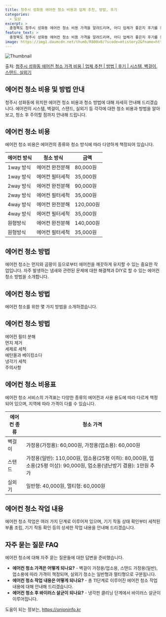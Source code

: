 ```yaml
---
title: 청주시 성화동 에어컨 청소 비용과 업체 추천, 방법, 후기
categories:
  - 일상
excerpt: >
  충청북도 청주시 성화동 에어컨 청소 비용 가격을 알려드리며, 어디 업체가 좋은지 후기를 통해 알아보겠습니다. 현재 글에서는 시스템, 벽걸이, 스탠드, 실외기 각각에 대해 청소 비용이 나와 있으니 참고하시면 되겠습니다. 에어컨 분해 청소 방법 보기 👈 클릭셀프 에어컨 청소 방법 보기👈 클릭청주시 성화동 에어컨 청소 비용시스템에어컨 방식클리닝방식금액1way 방식에어컨 완전분해80,000원1way 방식에어컨 필터세척35,000원2way 방식에어컨 완전분해90,000원2way 방식에어컨 필터세척35,000원4way 방식에어컨 완전분해120,000원4way 방식에어컨 필터세척35,000원원형방식에어컨 완전분해140,000원원형방식에어컨 필터세척35,000원에어컨 청소 견적 샘플 보기 👈 클릭에어컨 냄새의 원인에어..
feature_text: >
  충청북도 청주시 성화동 에어컨 청소 비용 가격을 알려드리며, 어디 업체가 좋은지 후기를 통해 알아보겠습니다. 현재 글에서는 시스템, 벽걸이, 스탠드, 실외기 각각에 대해 청소 비용이 나와 있으니 참고하시면 되겠습니다. 에어컨 분해 청소 방법 보기 👈 클릭셀프 에어컨 청소 방법 보기👈 클릭청주시 성화동 에어컨 청소 비용시스템에어컨 방식클리닝방식금액1way 방식에어컨 완전분해80,000원1way 방식에어컨 필터세척35,000원2way 방식에어컨 완전분해90,000원2way 방식에어컨 필터세척35,000원4way 방식에어컨 완전분해120,000원4way 방식에어컨 필터세척35,000원원형방식에어컨 완전분해140,000원원형방식에어컨 필터세척35,000원에어컨 청소 견적 샘플 보기 👈 클릭에어컨 냄새의 원인에어..
image: https://img1.daumcdn.net/thumb/R800x0/?scode=mtistory2&fname=https%3A%2F%2Fblog.kakaocdn.net%2Fdn%2Fwr0zt%2FbtsHAPu5KNA%2Fr7gRJrUzjXBG1Ir89cl7v0%2Fimg.webp
---
```


![Thumbnail](https://img1.daumcdn.net/thumb/R800x0/?scode=mtistory2&fname=https%3A%2F%2Fblog.kakaocdn.net%2Fdn%2Fwr0zt%2FbtsHAPu5KNA%2Fr7gRJrUzjXBG1Ir89cl7v0%2Fimg.webp)

<p>출처: <a href="https://onioninfo.kr/entry/%EC%B2%AD%EC%A3%BC%EC%8B%9C-%EC%84%B1%ED%99%94%EB%8F%99-%EC%97%90%EC%96%B4%EC%BB%A8-%EC%B2%AD%EC%86%8C-%EA%B0%80%EA%B2%A9-%EB%B9%84%EC%9A%A9-%EC%97%85%EC%B2%B4-%EC%B6%94%EC%B2%9C-%EB%B0%A9%EB%B2%95-%ED%9B%84%EA%B8%B0-%EC%8B%9C%EC%8A%A4%ED%85%9C-%EB%B2%BD%EA%B1%B8%EC%9D%B4-%EC%8A%A4%ED%83%A0%EB%93%9C-%EC%8B%A4%EC%99%B8%EA%B8%B0" rel="dofollow">청주시 성화동 에어컨 청소 가격 비용 | 업체 추천 | 방법 | 후기 | 시스템, 벽걸이, 스탠드, 실외기</a> </p>

## 에어컨 청소 비용 및 방법 안내

청주시 성화동에 위치한 에어컨 청소 비용과 청소 방법에 대해 자세히 안내해 드리겠습니다. 에어컨의 시스템, 벽걸이, 스탠드, 실외기 등
각각에 대한 청소 비용과 방법을 알아보고, 청소 후 주의할 점까지 안내해 드립니다.

## 에어컨 청소 비용

에어컨 청소 비용은 에어컨의 종류와 청소 방식에 따라 다양하게 책정되어 있습니다.

**에어컨 방식** | **청소 방식** | **금액**  
---|---|---  
1way 방식 | 에어컨 완전분해 | 80,000원  
1way 방식 | 에어컨 필터세척 | 35,000원  
2way 방식 | 에어컨 완전분해 | 90,000원  
2way 방식 | 에어컨 필터세척 | 35,000원  
4way 방식 | 에어컨 완전분해 | 120,000원  
4way 방식 | 에어컨 필터세척 | 35,000원  
원형방식 | 에어컨 완전분해 | 140,000원  
원형방식 | 에어컨 필터세척 | 35,000원  
  
## 에어컨 청소 방법

에어컨 청소는 먼지와 곰팡이 등으로부터 에어컨을 깨끗하게 유지할 수 있는 중요한 작업입니다. 자주 발생하는 냄새와 관련된 문제에 대한
해결책과 DIY로 할 수 있는 에어컨 청소 방법을 소개합니다.

## 에어컨 청소 방법

에어컨 청소를 위한 몇 가지 방법을 소개하겠습니다.

**에어컨 청소 방법**  
---  
에어컨 필터 분해  
먼지 제거  
세제로 세척  
에탄올과 베이킹소다  
냉각기 세척  
주의사항  
  
## 에어컨 청소 비용표

에어컨 청소 서비스의 가격표는 다양한 종류의 에어컨과 사용 용도에 따라 다르게 책정되어 있으며, 지역에 따라 가격이 다를 수 있습니다.

**에어컨 종류** | **청소 가격**  
---|---  
벽걸이 | 가정용(가정용): 60,000원, 가정용(업소용): 60,000원  
스탠드 | 가정용(일반): 110,000원, 업소용(25평 이하): 80,000원, 업소용(25평 이상): 90,000원, 업소용(냉난방기 겸용): 1만원 추가  
실외기 | 일반형: 40,000원, 멀티형: 60,000원  
  
## 에어컨 청소 작업 내용

에어컨 청소 작업은 여러 가지 단계로 이루어져 있으며, 기기 작동 상태 확인부터 세척된 부품 조립, 기기 작동 확인 등의 상세한 작업 내용을
안내해 드리겠습니다.

## 자주 묻는 질문 FAQ

에어컨 청소에 대해 자주 묻는 질문들에 대한 답변을 준비했습니다.

  * **에어컨 청소 가격은 어떻게 되나요?** \- 벽걸이 가정용/업소용, 스탠드 가정용(일반), 업소용에 따라 가격이 책정되며, 실외기 청소는 일반형과 멀티형으로 구분됩니다.
  * **에어컨 청소 작업 내용은 어떻게 되나요?** \- 총 11단계로 이루어진 에어컨 청소 작업 내용에 대해 안내해 드리겠습니다.
  * **에어컨 청소 후 바이러스 살균이 되나요?** \- 냉각핀 클리닝 단계에서 바이러스 살균이 이루어집니다.

 

도움이 되는 정보는, <a href="https://onioninfo.kr" rel="dofollow">https://onioninfo.kr</a>


